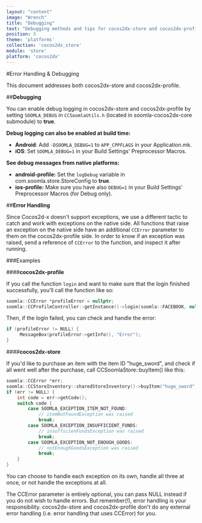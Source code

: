 ```yaml
---
layout: "content"
image: "Wrench"
title: "Debugging"
text: "Debugging methods and tips for cocos2dx-store and cocos2dx-profile."
position: 5
theme: 'platforms'
collection: 'cocos2dx_store'
module: 'store'
platform: 'cocos2dx'
---
```


#Error Handling & Debugging

This document addresses both cocos2dx-store and cocos2dx-profile.

##**Debugging**

You can enable debug logging in cocos2dx-store and cocos2dx-profile by setting `SOOMLA_DEBUG` in `CCSoomlaUtils.h` (located in soomla-cocos2dx-core submodule) to **true**.  

**Debug logging can also be enabled at build time:**

- **Android**:  Add `-DSOOMLA_DEBUG=1` to `APP_CPPFLAGS` in your Application.mk.
- **iOS**:  Set `SOOMLA_DEBUG=1` in your Build Settings' Preprocessor Macros.

**See debug messages from native platforms:**

- **android-profile:** Set the `logDebug` variable in com.soomla.store.StoreConfig to **true**.
- **ios-profile:** Make sure you have also `DEBUG=1` in your Build Settings' Preprocessor Macros (for Debug only).


##**Error Handling**

Since Cocos2d-x doesn't support exceptions, we use a different tactic to catch and work with exceptions on the native side. All functions that raise an exception on the native side have an additional `CCError` parameter to them on the cocos2dx-profile side. In order to know if an exception was raised, send a reference of `CCError` to the function, and inspect it after running.

###Examples

####**cocos2dx-profile**

If you call the function `login` and want to make sure that the login finished successfully, you'll call the function like so:

``` cpp
soomla::CCError *profileError = nullptr;
soomla::CCProfileController::getInstance()->login(soomla::FACEBOOK, nullptr, &profileError);
```

Then, if the login failed, you can check and handle the error:

``` cpp
if (profileError != NULL) {
     MessageBox(profileError->getInfo(), "Error");
}
```

####**cocos2dx-store**

If you'd like to purchase an item with the item ID "huge_sword", and check if all went well after the purchase, call CCSoomlaStore::buyItem() like this:

``` cpp
soomla::CCError *err;
soomla::CCStoreInventory::sharedStoreInventory()->buyItem("huge_sword", &err);
if (err != NULL) {
    int code = err->getCode();
    switch code {
        case SOOMLA_EXCEPTION_ITEM_NOT_FOUND:
            // itemNotFoundException was raised
            break;
        case SOOMLA_EXCEPTION_INSUFFICIENT_FUNDS:
            // insufficienFundsException was raised
            break;
        case SOOMLA_EXCEPTION_NOT_ENOUGH_GOODS:
            // notEnoughGoodsException was raised
            break;
    }
}
```

You can choose to handle each exception on its own, handle all three at once, or not handle the exceptions at all.

<div class="warning-box">The CCError parameter is entirely optional, you can pass NULL instead if you do not wish to handle errors. But remember(!), error handling is your responsibility. cocos2dx-store and cocos2dx-profile don't do any external error handling (i.e. error handling that uses CCError) for you.</div>
